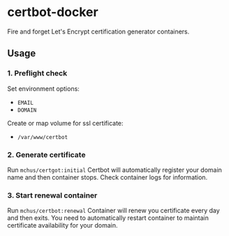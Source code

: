 # certbot-docker
Fire and forget Let's Encrypt certification generator  containers.

## Usage
### 1. Preflight check
Set environment options:
  - `EMAIL`
  - `DOMAIN`

Create or map volume for ssl certificate:
  - `/var/www/certbot`

### 2. Generate certificate
Run `mchus/certgot:initial`
Certbot will automatically register your domain name and then container stops. Check container logs for  information.

### 3. Start renewal container
Run `mchus/certbot:renewal`
Container will renew you certificate every day and then exits. You need to automatically restart container to maintain certificate availability for your domain.
